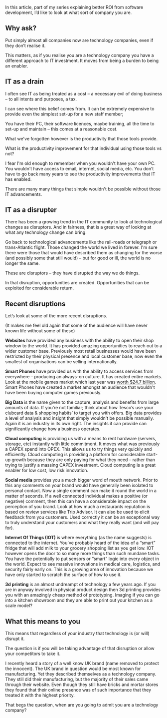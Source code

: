In this article, part of my series explaining better ROI from software development, I’d like to look at what sort of company you are.

## Why ask?

Put simply almost all companies now are technology companies, even if they don’t realise it.

This matters, as if you realise you are a technology company you have a different approach to IT investment. It moves from being a burden to being an enabler.

## IT as a drain

I often see IT as being treated as a cost – a necessary evil of doing business – to all intents and purposes, a tax.

I can see where this belief comes from. It can be extremely expensive to provide even the simplest set-up for a new staff member;

You have their PC, their software licences, maybe training, all the time to set-up and maintain – this comes at a reasonable cost.

What we've forgotten however is the productivity that those tools provide.

What is the productivity improvement for that individual using those tools vs not?

I fear I'm old enough to remember when you wouldn't have your own PC. You wouldn't have access to email, internet, social media, etc. You don’t have to go back many years to see the productivity improvements that IT has enabled.

There are many many things that simple wouldn't be possible without those IT advancements.

## IT as a disrupter

There has been a growing trend in the IT community to look at technological changes as disruptors. And in fairness, that is a great way of looking at what any technology change can bring.

Go back to technological advancements like the rail-roads or telegraph or trans-Atlantic flight. Those changed the world we lived in forever. I'm sure there were those that would have described them as changing for the worse (and possibly some that still would) – but for good or ill, the world is no longer the same.

These are disruptors – they have disrupted the way we do things.

In that disruption, opportunities are created. Opportunities that can be exploited for considerable return.

## Recent disruptions

Let’s look at some of the more recent disruptions.

(It makes me feel old again that some of the audience will have never known life without some of these)

**Websites** have provided any business with the ability to open their shop window to the world. It has provided amazing opportunities to reach out to a wider customer base. Previously most retail businesses would have been restricted by their physical presence and local customer base, now even the smallest of organisations can be selling internationally.

**Smart Phones** have provided us with the ability to access services from everywhere – producing an always-on culture. It has created entire markets. Look at the mobile games market which last year was [worth $24.7 billion](https://www.superdataresearch.com/market-data/mobile-games-market/). Smart Phones have created a market amongst an audience that wouldn't have been buying computer games previously.

**Big Data** is the name given to the capture, analysis and benefits from large amounts of data. If you’re not familiar; think about how Tesco’s use your clubcard data & shopping habits’ to target you with offers. Big data provides a level of analysis and insight that simply wouldn't be possible manually. Again it is an industry in its own right. The insights it can provide can significantly change how a business operates.

**Cloud computing** is providing us with a means to rent hardware (servers, storage, etc) instantly with little commitment. It moves what was previously a CAPEX spend into OPEX. This allows us to try things very quickly and efficiently. Cloud computing is providing a platform for considerable start-up growth because they are only paying for what they need – rather than trying to justify a massing CAPEX investment. Cloud computing is a great enabler for low cost, low risk innovation.

**Social media** provides you a much bigger word of mouth network. Prior to this any comments on your brand would have generally been isolated to personal contact. Now a single comment can make it round the world in a matter of seconds. If a well connected individual makes a positive (or negative) comment, then this can have a considerable impact on the perception of you brand. Look at how much a restaurants reputation is based on review services like Trip Advisor. It can also be used to elicit feedback from you customers. Used correctly it can be an exceptional way to truly understand your customers and what they really want (and will pay for).

**Internet Of Things (IOT)** is where everything (as the name suggests) is connected to the internet. You've probably heard of the idea of a “smart” fridge that will add milk to your grocery shopping list as you get low. IOT however opens the door to so many more things than such mundane tasks. You have the potentially to put sensors or “smart” logic into every object in the world. Expect to see massive innovations in medical care, logistics, and security fairly early on. This is a growing area of innovation because we have only started to scratch the surface of how to use it.

**3d printing** is an almost undreampt of technology a few years ago. If you are in anyway involved in physical product design then 3d printing provides you with an amazingly cheap method of prototyping. Imaging if you can go into a kitchen showroom and they are able to print out your kitchen as a scale model?

## What this means to you

This means that regardless of your industry that technology is (or will) disrupt it.

The question is if you will be taking advantage of that disruption or allow your competitors to take it.

I recently heard a story of a well know UK brand (name removed to protect the innocent). The UK brand in question would be most known for manufacturing. Yet they described themselves as a technology company. They still did their manufacturing, but the majority of their sales came through their website. Even though they still have bricks and mortar stores they found that their online presence was of such importance that they treated it with the highest priority.

That begs the question, when are you going to admit you are a technology company?